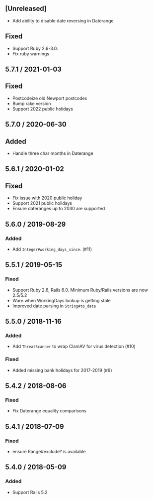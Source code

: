 ## [Unreleased]
* Add ability to disable date reversing in Daterange

## Fixed
* Support Ruby 2.6-3.0.
* Fix ruby warnings

## 5.7.1 / 2021-01-03
## Fixed
* Postcodeize old Newport postcodes
* Bump rake version
* Support 2022 public holidays

## 5.7.0 / 2020-06-30
## Added
* Handle three char months in Daterange

## 5.6.1 / 2020-01-02
## Fixed
* Fix issue with 2020 public holiday
* Support 2021 public holidays
* Ensure dateranges up to 2030 are supported

## 5.6.0 / 2019-08-29
### Added
* Add `Integer#working_days_since`. (#11)

## 5.5.1 / 2019-05-15
### Fixed
* Support Ruby 2.6, Rails 6.0. Minimum Ruby/Rails versions are now 2.5/5.2
* Warn when WorkingDays lookup is getting stale
* Improved date parsing in `String#to_date`

## 5.5.0 / 2018-11-16
### Added
* Add `ThreatScanner` to wrap ClamAV for virus detection (#10)

### Fixed
* Added missing bank holidays for 2017-2019 (#9)

## 5.4.2 / 2018-08-06
### Fixed
* Fix Daterange equality comparisons

## 5.4.1 / 2018-07-09
### Fixed
* ensure Range#exclude? is available

## 5.4.0 / 2018-05-09
### Added
* Support Rails 5.2
